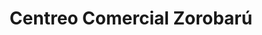 ---
title: "Centreo Comercial Zorobarú"
url: /san-jose/centreo-comercial-zorobaru/
shop: Einkaufszentrum
---